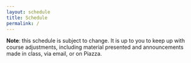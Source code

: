 ```yaml
---
layout: schedule
title: Schedule
permalink: /
---
```


**Note**: this schedule is subject to change. It is up to you to keep up with course adjustments, including material presented and announcements made in class, via email, or on Piazza.